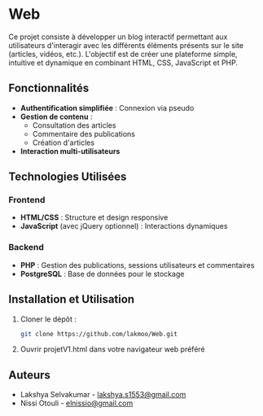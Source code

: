 # Web

Ce projet consiste à développer un blog interactif permettant aux utilisateurs d'interagir avec les différents éléments présents sur le site (articles, vidéos, etc.). L'objectif est de créer une plateforme simple, intuitive et dynamique en combinant HTML, CSS, JavaScript et PHP.

## Fonctionnalités

- **Authentification simplifiée** : Connexion via pseudo
- **Gestion de contenu** :
  - Consultation des articles
  - Commentaire des publications
  - Création d'articles
- **Interaction multi-utilisateurs**

## Technologies Utilisées

### Frontend
- **HTML/CSS** : Structure et design responsive
- **JavaScript** (avec jQuery optionnel) : Interactions dynamiques

### Backend
- **PHP** : Gestion des publications, sessions utilisateurs et commentaires
- **PostgreSQL** : Base de données pour le stockage

## Installation et Utilisation

1. Cloner le dépôt :
   ```bash
   git clone https://github.com/lakmoo/Web.git

2. Ouvrir projetV1.html dans votre navigateur web préféré

## Auteurs 

- Lakshya Selvakumar - lakshya.s1553@gmail.com 
- Nissi Otouli - elnissio@gmail.com
